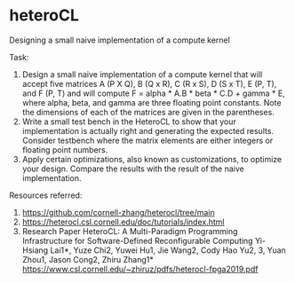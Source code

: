 # heteroCL
Designing a small naive implementation of a compute kernel

Task: 
1) Design a small naive implementation of a compute kernel that will accept five matrices A (P X Q), B (Q x R), C (R x S), D (S x T), E (P, T), and F (P, T) and will compute F = alpha * A.B * beta * C.D + gamma * E, where alpha, beta, and gamma are three floating point constants. Note the dimensions of each of the matrices are given in the parentheses.
2) Write a small test bench in the HeteroCL to show that your implementation is actually right and generating the expected results. Consider testbench where the matrix elements are either integers or floating point numbers.
3) Apply certain optimizations, also known as customizations, to optimize your design. Compare the results with the result of the naive implementation.

Resources referred: 
1) https://github.com/cornell-zhang/heterocl/tree/main
2) https://heterocl.csl.cornell.edu/doc/tutorials/index.html
3) Research Paper HeteroCL: A Multi-Paradigm Programming Infrastructure for
   Software-Defined Reconfigurable Computing
   Yi-Hsiang Lai1*, Yuze Chi2, Yuwei Hu1, Jie Wang2, Cody Hao Yu2, 3, Yuan Zhou1, Jason Cong2, Zhiru Zhang1*
   https://www.csl.cornell.edu/~zhiruz/pdfs/heterocl-fpga2019.pdf

